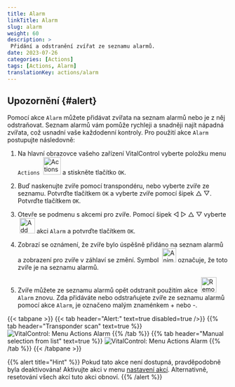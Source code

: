 ```yaml
---
title: Alarm
linkTitle: Alarm
slug: alarm
weight: 60
description: >
 Přidání a odstranění zvířat ze seznamu alarmů.
date: 2023-07-26
categories: [Actions]
tags: [Actions, Alarm]
translationKey: actions/alarm
---
```


## Upozornění {#alert}

Pomocí akce `Alarm` můžete přidávat zvířata na seznam alarmů nebo je z něj odstraňovat. Seznam alarmů vám pomůže rychleji a snadněji najít nápadná zvířata, což usnadní vaše každodenní kontroly. Pro použití akce `Alarm` postupujte následovně:

1. Na hlavní obrazovce vašeho zařízení VitalControl vyberte položku menu `Actions` &nbsp;<img src="/icons/actions.svg" width="40" align="bottom" alt="Actions" /> a stiskněte tlačítko `OK`.

2. Buď naskenujte zvíře pomocí transpondéru, nebo vyberte zvíře ze seznamu. Potvrďte tlačítkem `OK` a vyberte zvíře pomocí šipek △ ▽. Potvrďte tlačítkem `OK`.

3. Otevře se podmenu s akcemi pro zvíře. Pomocí šipek ◁ ▷ △ ▽ vyberte &nbsp;<img src="/icons/actions/alarm.svg" width="35" align="bottom" alt="Add alarm" /> akci `Alarm` a potvrďte tlačítkem `OK`.

4. Zobrazí se oznámení, že zvíře bylo úspěšně přidáno na seznam alarmů a zobrazení pro zvíře v záhlaví se změní. Symbol &nbsp;<img src="/icons/header/animal-in-alarm.svg" width="32" align="bottom" alt="Animal in alarm" /> označuje, že toto zvíře je na seznamu alarmů.

5. Zvíře můžete ze seznamu alarmů opět odstranit použitím akce &nbsp;<img src="/icons/actions/alarm-minus.svg" width="35" align="bottom" alt="Remove alarm" /> `Alarm` znovu. Zda přidáváte nebo odstraňujete zvíře ze seznamu alarmů pomocí akce `Alarm`, je označeno malým znaménkem + nebo -.

{{< tabpane >}}
{{< tab header="Alert:" text=true disabled=true />}}
{{% tab header="Transponder scan" text=true %}}
![VitalControl: Menu Actions Alarm](../images/alarm-scan.png "Alarm")
{{% /tab %}}
{{% tab header="Manual selection from list" text=true %}}
![VitalControl: Menu Actions Alarm](../images/alarm.png "Alarm")
{{% /tab %}}
{{< /tabpane >}}

{{% alert title="Hint" %}}
Pokud tato akce není dostupná, pravděpodobně byla deaktivována! Aktivujte akci v menu [nastavení akcí](../settings/). Alternativně, resetování všech akcí tuto akci obnoví.
{{% /alert %}}


